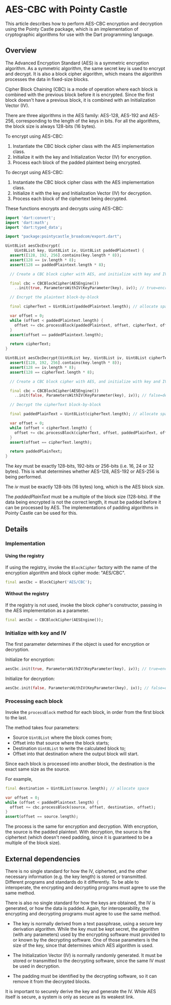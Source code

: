 # AES-CBC with Pointy Castle

This article describes how to perform AES-CBC encryption and
decryption using the Pointy Castle package, which is an implementation
of cryptographic algorithms for use with the Dart programming
language.

## Overview

The Advanced Encryption Standard (AES) is a symmetric encryption
algorithm. As a symmetric algorithm, the same secret key is used to
encrypt and decrypt. It is also a block cipher algorithm, which means
the algorithm processes the data in fixed-size blocks.

Cipher Block Chaining (CBC) is a mode of operation where each block is
combined with the previous block before it is encrypted. Since the
first block doesn't have a previous block, it is combined with an
Initialization Vector (IV).

There are three algorithms in the AES family: AES-128, AES-192 and
AES-256, corresponding to the length of the keys in bits. For all the
algorithms, the block size is always 128-bits (16 bytes).

To encrypt using AES-CBC:

1. Instantiate the CBC block cipher class with the AES implementation class.
2. Initialize it with the key and Initialization Vector (IV) for encryption.
3. Process each block of the padded plaintext being encrypted.

To decrypt using AES-CBC:

1. Instantiate the CBC block cipher class with the AES implementation class.
2. Initialize it with the key and Initialization Vector (IV) for decryption.
3. Process each block of the ciphertext being decrypted.

These functions encrypts and decrypts using AES-CBC:

```dart
import 'dart:convert';
import 'dart:math';
import 'dart:typed_data';

import "package:pointycastle_broadcom/export.dart";

Uint8List aesCbcEncrypt(
    Uint8List key, Uint8List iv, Uint8List paddedPlaintext) {
  assert([128, 192, 256].contains(key.length * 8));
  assert(128 == iv.length * 8);
  assert(128 == paddedPlaintext.length * 8);

  // Create a CBC block cipher with AES, and initialize with key and IV

  final cbc = CBCBlockCipher(AESEngine())
    ..init(true, ParametersWithIV(KeyParameter(key), iv)); // true=encrypt

  // Encrypt the plaintext block-by-block

  final cipherText = Uint8List(paddedPlaintext.length); // allocate space

  var offset = 0;
  while (offset < paddedPlaintext.length) {
    offset += cbc.processBlock(paddedPlaintext, offset, cipherText, offset);
  }
  assert(offset == paddedPlaintext.length);

  return cipherText;
}

Uint8List aesCbcDecrypt(Uint8List key, Uint8List iv, Uint8List cipherText) {
  assert([128, 192, 256].contains(key.length * 8));
  assert(128 == iv.length * 8);
  assert(128 == cipherText.length * 8);

  // Create a CBC block cipher with AES, and initialize with key and IV

  final cbc = CBCBlockCipher(AESEngine())
    ..init(false, ParametersWithIV(KeyParameter(key), iv)); // false=decrypt

  // Decrypt the cipherText block-by-block

  final paddedPlainText = Uint8List(cipherText.length); // allocate space

  var offset = 0;
  while (offset < cipherText.length) {
    offset += cbc.processBlock(cipherText, offset, paddedPlainText, offset);
  }
  assert(offset == cipherText.length);

  return paddedPlainText;
}
```

The _key_ must be exactly 128-bits, 192-bits or 256-bits (i.e. 16, 24
or 32 bytes). This is what determines whether AES-128, AES-192 or
AES-256 is being performed.

The _iv_ must be exactly 128-bits (16 bytes) long, which is the AES
block size.

The _paddedPlainText_ must be a multiple of the block size
(128-bits). If the data being encrypted is not the correct length, it
must be padded before it can be processed by AES. The implementations
of padding algorithms in Pointy Castle can be used for this.


## Details

### Implementation

#### Using the registry

If using the registry, invoke the `BlockCipher` factory with the name
of the encryption algorithm and block cipher mode: "AES/CBC".

```dart
final aesCbc = BlockCipher('AES/CBC');
```

#### Without the registry

If the registry is not used, invoke the block cipher's constructor,
passing in the AES implementation as a parameter.

```dart
final aesCbc = CBCBlockCipher(AESEngine());
```

### Initialize with key and IV

The first parameter determines if the object is used for encryption or
decryption.

Initialize for encryption:

```dart
aesCbc.init(true, ParametersWithIV(KeyParameter(key), iv)); // true=encrypt
```

Initialize for decryption:

```dart
aesCbc.init(false, ParametersWithIV(KeyParameter(key), iv)); // false=decrypt
```

### Processing each block

Invoke the `processBlock` method for each block, in order from the
first block to the last.

The method takes four parameters:

- Source `Uint8List` where the block comes from;
- Offset into that source where the block starts;
- Destination `Uint8List` to write the calculated block to;
- Offset into that destination where the output block will start.

Since each block is processed into another block, the destination
is the exact same size as the source.

For example,

```dart
final destination = Uint8List(source.length); // allocate space

var offset = 0;
while (offset < paddedPlaintext.length) {
  offset += cbc.processBlock(source, offset, destination, offset);
}
assert(offset == source.length);
```

The process is the same for encryption and decryption. With
encryption, the source is the padded plaintext. With decryption, the
source is the ciphertext (which doesn't need padding, since it is
guaranteed to be a multiple of the block size).

## External dependencies

There is no single standard for how the IV, ciphertext, and the other
necessary information (e.g. the key length) is stored or
transmitted. Different programs and standards do it differently.  To
be able to interoperate, the encrypting and decrypting programs must
agree to use the same method.

There is also no single standard for how the keys are obtained, the IV
is generated, or how the data is padded. Again, for interoperability,
the encrypting and decrypting programs must agree to use the same
method.

- The key is normally derived from a text passphrase, using a secure
  key derivation algorithm. While the key must be kept secret, the
  algorithm (with any parameters) used by the encrypting software must
  provided to or known by the decrypting software. One of those
  parameters is the size of the key, since that determines which AES
  algorithm is used.

- The Initialization Vector (IV) is normally randomly generated.  It
  must be stored or transmitted to the decrypting software, since the
  same IV must be used in decryption.

- The padding must be identified by the decrypting software, so it can
  remove it from the decrypted blocks.

It is important to securely derive the key and generate the IV. While
AES itself is secure, a system is only as secure as its weakest link.


